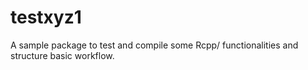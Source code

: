# testxyz1


 A sample package to test and compile some Rcpp/ functionalities and structure basic workflow. 

